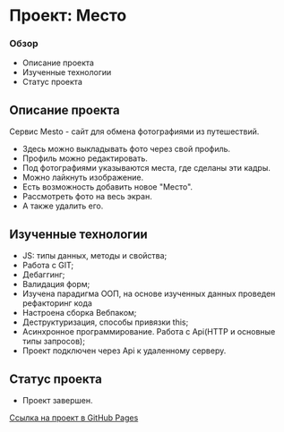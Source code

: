 # Проект: Место

### Обзор

* Описание проекта
* Изученные технологии
* Статус проекта

## Описание проекта
Сервис Mesto - сайт для обмена фотографиями из путешествий.

* Здесь можно выкладывать фото через свой профиль.
* Профиль можно редактировать.
* Под фотографиями указываются места, где сделаны эти кадры.
* Можно лайкнуть изображение.
* Есть возможность добавить новое "Место".
* Рассмотреть фото на весь экран.
* А также удалить его.

## Изученные технологии

* JS: типы данных, методы и свойства;
* Работа с GIT;
* Дебаггинг;
* Валидация форм;
* Изучена парадигма ООП, на основе изученных данных проведен рефакторинг кода
* Настроена сборка Вебпаком;
* Деструктуризация, способы привязки this;
* Асинхронное программирование. Работа с Api(HTTP и основные типы запросов);
* Проект подключен через Api к удаленному серверу.

## Статус проекта

* Проект завершен.

[Ссылка на проект в GitHub Pages](https://byglebb.github.io/mesto/index.html)
